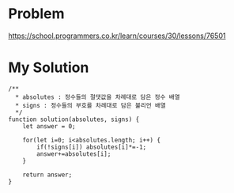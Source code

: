 # Problem
https://school.programmers.co.kr/learn/courses/30/lessons/76501

# My Solution
```
/**
  * absolutes : 정수들의 절댓값을 차례대로 담은 정수 배열 
  * signs : 정수들의 부호를 차례대로 담은 불리언 배열 
  */
function solution(absolutes, signs) {
    let answer = 0;
    
    for(let i=0; i<absolutes.length; i++) {
        if(!signs[i]) absolutes[i]*=-1;
        answer+=absolutes[i];
    }
    
    return answer;
}
```
